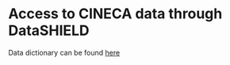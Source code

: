 # Access to CINECA data through DataSHIELD

Data dictionary can be found [here](https://github.com/isglobal-brge/brge_data_large/blob/master/inst/extdata/GWAS_students/data_dictionary.xlsx)
